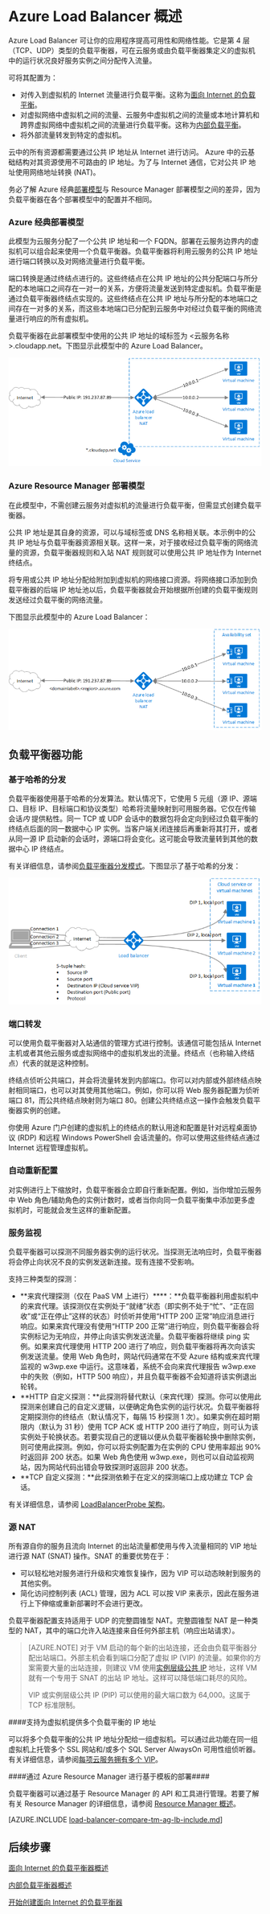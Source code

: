 <properties
   pageTitle="Azure Load Balancer 概述 | Azure"
   description="Azure Load Balancer 功能、体系结构和实现概述。了解负载平衡器工作原理，在云中对其进行利用。"
   services="load-balancer"
   documentationCenter="na"
   authors="joaoma"
   manager="carmonm"
   editor="tysonn" />
<tags
   ms.service="load-balancer"
   ms.date="05/19/2016"
   wacn.date="08/29/2016" />


# Azure Load Balancer 概述

Azure Load Balancer 可让你的应用程序提高可用性和网络性能。它是第 4 层（TCP、UDP）类型的负载平衡器，可在云服务或由负载平衡器集定义的虚拟机中的运行状况良好服务实例之间分配传入流量。

可将其配置为：

- 对传入到虚拟机的 Internet 流量进行负载平衡。这称为[面向 Internet 的负载平衡](/documentation/articles/load-balancer-internet-overview/)。
- 对虚拟网络中虚拟机之间的流量、云服务中虚拟机之间的流量或本地计算机和跨界虚拟网络中虚拟机之间的流量进行负载平衡。这称为[内部负载平衡](/documentation/articles/load-balancer-internal-overview/)。
- 将外部流量转发到特定的虚拟机。

云中的所有资源都需要通过公共 IP 地址从 Internet 进行访问。 Azure 中的云基础结构对其资源使用不可路由的 IP 地址。为了与 Internet 通信，它对公共 IP 地址使用网络地址转换 (NAT)。

务必了解 Azure 经典[部署模型](/documentation/articles/resource-manager-deployment-model/)与 Resource Manager 部署模型之间的差异，因为负载平衡器在各个部署模型中的配置并不相同。

### Azure 经典部署模型

此模型为云服务分配了一个公共 IP 地址和一个 FQDN。部署在云服务边界内的虚拟机可以组合起来使用一个负载平衡器。负载平衡器将利用云服务的公共 IP 地址进行端口转换以及对网络流量进行负载平衡。

端口转换是通过终结点进行的。这些终结点在公共 IP 地址的公共分配端口与所分配的本地端口之间存在一对一的关系，方便将流量发送到特定虚拟机。负载平衡是通过负载平衡器终结点实现的。这些终结点在公共 IP 地址与所分配的本地端口之间存在一对多的关系，而这些本地端口已分配到云服务中对经过负载平衡的网络流量进行响应的所有虚拟机。

负载平衡器在此部署模型中使用的公共 IP 地址的域标签为 <云服务名称>.cloudapp.net。下图显示此模型中的 Azure Load Balancer。

![经典部署模型中的 Azure Load Balancer](./media/load-balancer-overview/asm-lb.png)

### Azure Resource Manager 部署模型

在此模型中，不需创建云服务对虚拟机的流量进行负载平衡，但需显式创建负载平衡器。

公共 IP 地址是其自身的资源，可以与域标签或 DNS 名称相关联。本示例中的公共 IP 地址与负载平衡器资源相关联。这样一来，对于接收经过负载平衡的网络流量的资源，负载平衡器规则和入站 NAT 规则就可以使用公共 IP 地址作为 Internet 终结点。

将专用或公共 IP 地址分配给附加到虚拟机的网络接口资源。将网络接口添加到负载平衡器的后端 IP 地址池以后，负载平衡器就会开始根据所创建的负载平衡规则发送经过负载平衡的网络流量。

下图显示此模型中的 Azure Load Balancer：

![Resource Manager 中的 Azure Load Balancer](./media/load-balancer-overview/arm-lb.png)

## 负载平衡器功能

### 基于哈希的分发

负载平衡器使用基于哈希的分发算法。默认情况下，它使用 5 元组（源 IP、源端口、目标 IP、目标端口和协议类型）哈希将流量映射到可用服务器。它仅在传输会话*内* 提供粘性。同一 TCP 或 UDP 会话中的数据包将会定向到经过负载平衡的终结点后面的同一数据中心 IP 实例。当客户端关闭连接后再重新将其打开，或者从同一源 IP 启动新的会话时，源端口将会变化。这可能会导致流量转到其他的数据中心 IP 终结点。

有关详细信息，请参阅[负载平衡器分发模式](/documentation/articles/load-balancer-distribution-mode/)。下图显示了基于哈希的分发：

![基于哈希的分发](./media/load-balancer-overview/load-balancer-distribution.png)

### 端口转发

可以使用负载平衡器对入站通信的管理方式进行控制。该通信可能包括从 Internet 主机或者其他云服务或虚拟网络中的虚拟机发出的流量。终结点（也称输入终结点）代表的就是这种控制。

终结点侦听公共端口，并会将流量转发到内部端口。你可以对内部或外部终结点映射相同端口，也可以对其使用其他端口。例如，你可以将 Web 服务器配置为侦听端口 81，而公共终结点映射则为端口 80。创建公共终结点这一操作会触发负载平衡器实例的创建。

你使用 Azure 门户创建的虚拟机上的终结点的默认用途和配置是针对远程桌面协议 (RDP) 和远程 Windows PowerShell 会话流量的。你可以使用这些终结点通过 Internet 远程管理虚拟机。


### 自动重新配置

对实例进行上下缩放时，负载平衡器会立即自行重新配置。例如，当你增加云服务中 Web 角色/辅助角色的实例计数时，或者当你向同一负载平衡集中添加更多虚拟机时，可能就会发生这样的重新配置。


### 服务监视

负载平衡器可以探测不同服务器实例的运行状况。当探测无法响应时，负载平衡器将会停止向状况不良的实例发送新连接。现有连接不受影响。

支持三种类型的探测：

- **来宾代理探测（仅在 PaaS VM 上进行）****：**负载平衡器利用虚拟机中的来宾代理。该探测仅在实例处于“就绪”状态（即实例不处于“忙”、“正在回收”或“正在停止”这样的状态）时侦听并使用“HTTP 200 正常”响应消息进行响应。如果来宾代理没有使用“HTTP 200 正常”进行响应，则负载平衡器会将实例标记为无响应，并停止向该实例发送流量。负载平衡器将继续 ping 实例。如果来宾代理使用 HTTP 200 进行了响应，则负载平衡器将再次向该实例发送流量。使用 Web 角色时，网站代码通常在不受 Azure 结构或来宾代理监视的 w3wp.exe 中运行。这意味着，系统不会向来宾代理报告 w3wp.exe 中的失败（例如，HTTP 500 响应），并且负载平衡器不会知道将该实例退出轮转。
- **HTTP 自定义探测：**此探测将替代默认（来宾代理）探测。你可以使用此探测来创建自己的自定义逻辑，以便确定角色实例的运行状况。负载平衡器将定期探测你的终结点（默认情况下，每隔 15 秒探测 1 次）。如果实例在超时期限内（默认为 31 秒）使用 TCP ACK 或 HTTP 200 进行了响应，则可认为该实例处于轮换状态。若要实现自己的逻辑以便从负载平衡器轮换中删除实例，则可使用此探测。例如，你可以将实例配置为在实例的 CPU 使用率超出 90% 时返回非 200 状态。如果 Web 角色使用 w3wp.exe，则也可以自动监视网站，因为网站代码出错会导致探测时返回非 200 状态。
- **TCP 自定义探测：**此探测依赖于在定义的探测端口上成功建立 TCP 会话。

有关详细信息，请参阅 [LoadBalancerProbe 架构](https://msdn.microsoft.com/zh-cn/library/azure/jj151530.aspx)。

### 源 NAT


所有源自你的服务且流向 Internet 的出站流量都使用与传入流量相同的 VIP 地址进行源 NAT (SNAT) 操作。SNAT 的重要优势在于：

- 可以轻松地对服务进行升级和灾难恢复操作，因为 VIP 可以动态映射到服务的其他实例。
- 简化访问控制列表 (ACL) 管理，因为 ACL 可以按 VIP 来表示，因此在服务进行上下伸缩或重新部署时不会进行更改。

负载平衡器配置支持适用于 UDP 的完整圆锥型 NAT。完整圆锥型 NAT 是一种类型的 NAT，其中的端口允许入站连接来自任何外部主机（响应出站请求）。


>[AZURE.NOTE] 对于 VM 启动的每个新的出站连接，还会由负载平衡器分配出站端口。外部主机会看到端口分配了虚拟 IP (VIP) 的流量。如果你的方案需要大量的出站连接，则建议 VM 使用[实例层级公共 IP](/documentation/articles/virtual-networks-instance-level-public-ip/) 地址，这样 VM 就有一个专用于 SNAT 的出站 IP 地址。这样可以降低端口耗尽的风险。
>
>VIP 或实例层级公共 IP (PIP) 可以使用的最大端口数为 64,000。这属于 TCP 标准限制。


####支持为虚拟机提供多个负载平衡的 IP 地址

可以将多个负载平衡的公共 IP 地址分配给一组虚拟机。可以通过此功能在同一组虚拟机上托管多个 SSL 网站和/或多个 SQL Server AlwaysOn 可用性组侦听器。有关详细信息，请参阅[每项云服务拥有多个 VIP](/documentation/articles/load-balancer-multivip/)。

####通过 Azure Resource Manager 进行基于模板的部署####

负载平衡器可以通过基于 Resource Manager 的 API 和工具进行管理。若要了解有关 Resource Manager 的详细信息，请参阅 [Resource Manager 概述](/documentation/articles/resource-group-overview/)。

[AZURE.INCLUDE [load-balancer-compare-tm-ag-lb-include.md](../../includes/load-balancer-compare-tm-ag-lb-include.md)]

## 后续步骤

[面向 Internet 的负载平衡器概述](/documentation/articles/load-balancer-internet-overview/)

[内部负载平衡器概述](/documentation/articles/load-balancer-internal-overview/)

[开始创建面向 Internet 的负载平衡器](/documentation/articles/load-balancer-get-started-internet-arm-ps/)

<!---HONumber=Mooncake_0822_2016-->